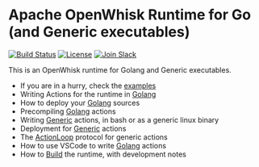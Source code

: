 <!--
#
# Licensed to the Apache Software Foundation (ASF) under one or more
# contributor license agreements.  See the NOTICE file distributed with
# this work for additional information regarding copyright ownership.
# The ASF licenses this file to You under the Apache License, Version 2.0
# (the "License"); you may not use this file except in compliance with
# the License.  You may obtain a copy of the License at
#
#     http://www.apache.org/licenses/LICENSE-2.0
#
# Unless required by applicable law or agreed to in writing, software
# distributed under the License is distributed on an "AS IS" BASIS,
# WITHOUT WARRANTIES OR CONDITIONS OF ANY KIND, either express or implied.
# See the License for the specific language governing permissions and
# limitations under the License.
#
-->
# Apache OpenWhisk Runtime for Go (and Generic executables)

[![Build Status](https://travis-ci.org/apache/incubator-openwhisk-runtime-go.svg?branch=master)](https://travis-ci.org/apache/incubator-openwhisk-runtime-go)
[![License](https://img.shields.io/badge/license-Apache--2.0-blue.svg)](http://www.apache.org/licenses/LICENSE-2.0)
[![Join Slack](https://img.shields.io/badge/join-slack-9B69A0.svg)](http://slack.openwhisk.org/)

This is an OpenWhisk runtime for Golang and Generic executables.

- If you are in a hurry, check the [examples](examples/EXAMPLES.md)
- Writing Actions for the runtime in [Golang](docs/ACTION.md#golang)
- How to deploy your [Golang](docs/DEPLOY.md#golang) sources
- Precompiling [Golang](docs/DEPLOY.md#precompile) actions
- Writing [Generic](docs/ACTION.md#generic) actions,  in bash or as a generic linux binary
- Deployment for [Generic](docs/DEPLOY.md#generic)   actions
- The [ActionLoop](docs/ACTION.md#actionloop) protocol for generic actions
- How to use VSCode to write [Golang](docs/DEPLOY.md#vscode) actions
- How to [Build](docs/BUILD.md#building) the runtime, with development notes

